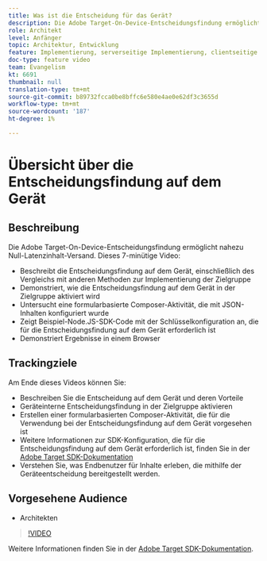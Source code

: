```yaml
---
title: Was ist die Entscheidung für das Gerät?
description: Die Adobe Target-On-Device-Entscheidungsfindung ermöglicht nahezu Null-Latenzinhalt-Versand. Sehen Sie sich dieses Video an, um mehr über die Entscheidung auf dem Gerät und die Aktivierung zu erfahren.
role: Architekt
level: Anfänger
topic: Architektur, Entwicklung
feature: Implementierung, serverseitige Implementierung, clientseitige Implementierung
doc-type: feature video
team: Evangelism
kt: 6691
thumbnail: null
translation-type: tm+mt
source-git-commit: b89732fcca0be8bffc6e580e4ae0e62df3c3655d
workflow-type: tm+mt
source-wordcount: '187'
ht-degree: 1%

---
```



# Übersicht über die Entscheidungsfindung auf dem Gerät

## Beschreibung

Die Adobe Target-On-Device-Entscheidungsfindung ermöglicht nahezu Null-Latenzinhalt-Versand. Dieses 7-minütige Video:

* Beschreibt die Entscheidungsfindung auf dem Gerät, einschließlich des Vergleichs mit anderen Methoden zur Implementierung der Zielgruppe
* Demonstriert, wie die Entscheidungsfindung auf dem Gerät in der Zielgruppe aktiviert wird
* Untersucht eine formularbasierte Composer-Aktivität, die mit JSON-Inhalten konfiguriert wurde
* Zeigt Beispiel-Node.JS-SDK-Code mit der Schlüsselkonfiguration an, die für die Entscheidungsfindung auf dem Gerät erforderlich ist
* Demonstriert Ergebnisse in einem Browser

## Trackingziele

Am Ende dieses Videos können Sie:

* Beschreiben Sie die Entscheidung auf dem Gerät und deren Vorteile
* Geräteinterne Entscheidungsfindung in der Zielgruppe aktivieren
* Erstellen einer formularbasierten Composer-Aktivität, die für die Verwendung bei der Entscheidungsfindung auf dem Gerät vorgesehen ist
* Weitere Informationen zur SDK-Konfiguration, die für die Entscheidungsfindung auf dem Gerät erforderlich ist, finden Sie in der [Adobe Target SDK-Dokumentation](https://adobetarget-sdks.gitbook.io/docs/on-device-decisioning/introduction-to-on-device-decisioning)
* Verstehen Sie, was Endbenutzer für Inhalte erleben, die mithilfe der Geräteentscheidung bereitgestellt werden.

## Vorgesehene Audience

* Architekten

>[!VIDEO](https://video.tv.adobe.com/v/329032/?quality=12)

Weitere Informationen finden Sie in der [Adobe Target SDK-Dokumentation](https://adobetarget-sdks.gitbook.io/docs/on-device-decisioning/introduction-to-on-device-decisioning).